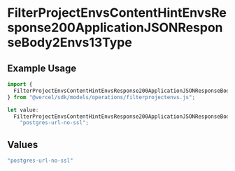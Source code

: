 # FilterProjectEnvsContentHintEnvsResponse200ApplicationJSONResponseBody2Envs13Type

## Example Usage

```typescript
import {
  FilterProjectEnvsContentHintEnvsResponse200ApplicationJSONResponseBody2Envs13Type,
} from "@vercel/sdk/models/operations/filterprojectenvs.js";

let value:
  FilterProjectEnvsContentHintEnvsResponse200ApplicationJSONResponseBody2Envs13Type =
    "postgres-url-no-ssl";
```

## Values

```typescript
"postgres-url-no-ssl"
```